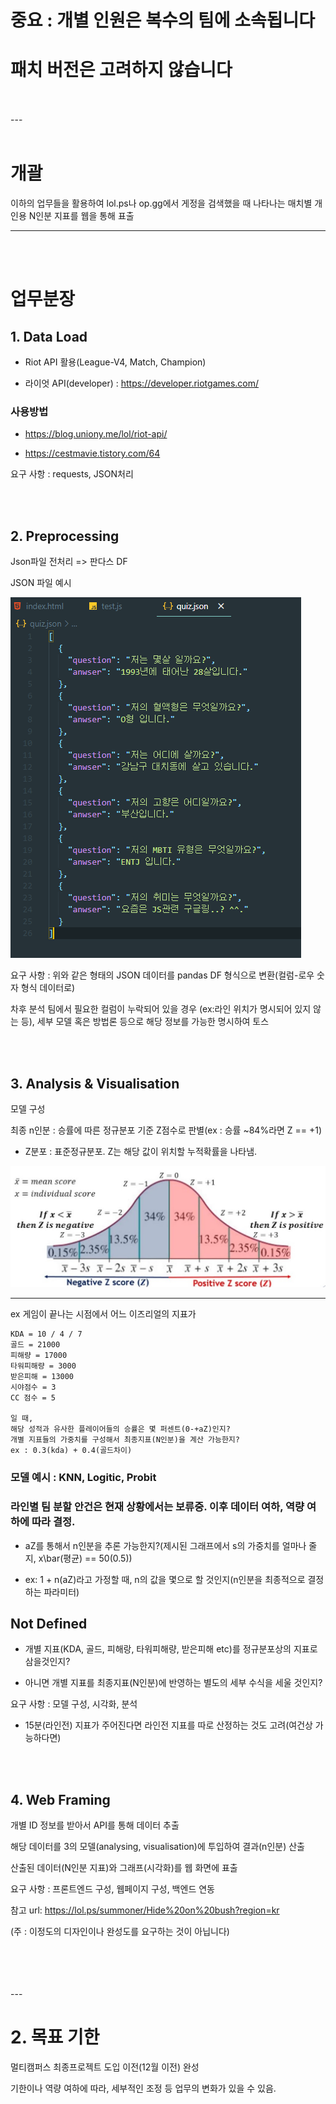 # 중요 : 개별 인원은 복수의 팀에 소속됩니다
# 패치 버전은 고려하지 않습니다

<br>
<br>
---
<br>
<br>

# 개괄

이하의 업무들을 활용하여 lol.ps나 op.gg에서 게정을 검색했을 때 나타나는 매치별 개인용 N인분 지표를 웹을 통해 표출

---
<br>
<br>

# 업무분장

## 1. Data Load

- Riot API 활용(League-V4, Match, Champion)

- 라이엇 API(developer) : https://developer.riotgames.com/

### 사용방법

- https://blog.uniony.me/lol/riot-api/

- https://cestmavie.tistory.com/64

요구 사항 : requests, JSON처리

<br>
<br>


## 2. Preprocessing

Json파일 전처리 => 판다스 DF

JSON 파일 예시

<img src = "./assets/images_kingth_post_ab59df26-35b6-40b8-ba2d-fe907b76fd98_image.png">


요구 사항 : 위와 같은 형태의 JSON 데이터를 pandas DF 형식으로 변환(컬럼-로우 숫자 형식 데이터로)

차후 분석 팀에서 필요한 컬럼이 누락되어 있을 경우 (ex:라인 위치가 명시되어 있지 않는 등), 세부 모델 혹은 방법론 등으로 해당 정보를 가능한 명시하여 토스

<br>
<br>


## 3. Analysis & Visualisation

모델 구성

최종 n인분 : 승률에 따른 정규분포 기준 Z점수로 판별(ex : 승률 ~84%라면 Z == +1)

 - Z분포 : 표준정규분포. Z는 해당 값이 위치할 누적확률을 나타냄.

<img src = "./assets/z-scores-formula-concepts-and-examples.jpg">

<br>

---

ex
    게임이 끝나는 시점에서 어느 이즈리얼의 지표가 


    KDA = 10 / 4 / 7
    골드 = 21000
    피해량 = 17000
    타워피해량 = 3000
    받은피해 = 13000
    시야점수 = 3
    CC 점수 = 5

    일 때, 
    해당 성적과 유사한 플레이어들의 승률은 몇 퍼센트(0-+aZ)인지? 
    개별 지표들의 가중치를 구성해서 최종지표(N인분)을 계산 가능한지?
    ex : 0.3(kda) + 0.4(골드차이)

### 모델 예시 : KNN, Logitic, Probit
### 라인별 팀 분할 안건은 현재 상황에서는 보류중. 이후 데이터 여하, 역량 여하에 따라 결정.



- aZ를 통해서 n인분을 추론 가능한지?(제시된 그래프에서 s의 가중치를 얼마나 줄지, x\bar(평균) == 50(0.5))


- ex: 1 + n(aZ)라고 가정할 때, n의 값을 몇으로 할 것인지(n인분을 최종적으로 결정하는 파라미터)

## Not Defined
- 개별 지표(KDA, 골드, 피해랑, 타워피해량, 받은피해 etc)를 정규분포상의 지표로 삼을것인지? 

- 아니면 개별 지표를 최종지표(N인분)에 반영하는 별도의 세부 수식을 세울 것인지?


요구 사항 : 모델 구성, 시각화, 분석

+ 15분(라인전) 지표가 주어진다면 라인전 지표를 따로 산정하는 것도 고려(여건상 가능하다면)

<br>
<br>




## 4. Web Framing

개별 ID 정보를 받아서 API를 통해 데이터 추출

해당 데이터를 3의 모델(analysing, visualisation)에 투입하여 결과(n인분) 산출

산출된 데이터(N인분 지표)와 그래프(시각화)를 웹 화면에 표출

요구 사항 : 프론트엔드 구성, 웹페이지 구성, 백엔드 연동

참고 url: https://lol.ps/summoner/Hide%20on%20bush?region=kr

(주 : 이정도의 디자인이나 완성도를 요구하는 것이 아닙니다)


<br>
<br>
<br>
<br>
---



# 2. 목표 기한

멀티캠퍼스 최종프로젝트 도입 이전(12월 이전) 완성

기한이나 역량 여하에 따라, 세부적인 조정 등 업무의 변화가 있을 수 있음.